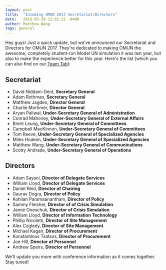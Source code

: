 ```yaml
---
layout: post
title:  "Incoming OMUN 2017 Secretariat/Directors"
date:   2016-05-30 12:01:21 -0400
author: Matthew Wang
tags: general
---
```


Hey guys! Just a quick update, but we've announced our Secretariat and Directors for OMUN 2017. They're dedicated to making OMUN the awesome, completely student-run Model UN simulation it was last year, but also to make the experience better for this year. Here's the list (which you can also find on our [Team Tab]({{site.baseurl}}/team/)):

## Secretariat
* David Niddam-Dent, **Secretary General**
* Adam Rothman, **Secretary General**
* Matthew Jagdeo, **Director General**
* Charlie Mortimer, **Director General**
* Aryan Paliwal, **Under-Secretary General of Administration**
* Conrad Mahoney, **Under-Secretary General of External Affairs**
* Brent Leung, **Under-Secretary General of Committees**
* Campbell MacKinnon, **Under-Secretary General of Committees**
* Tom Reeve, **Under-Secretary General of Specialized Agencies**
* Miles Hoaken, **Under-Secretary General of Specialized Agencies**
* Matthew Wang, **Under-Secretary General of Communications**
* Scotty Andrade, **Under-Secretary General of Operations**

## Directors

* Adam Sayani, **Director of Delegate Services**
* William Lloyd, **Director of Delegate Services**
* Daniel Reid, **Director of Chairing**
* Gaurav Dogra,  **Director of Policy**
* Kohilan Paramaanantham,  **Director of Policy**
* Sammy Fleisher,  **Director of of Crisis Simulation**
* Jamie Oneschuk,  **Director of Crisis Simulation**
* William Lloyd,  **Director of Information Technology**
* Phillip Nicoletti,  **Director of Site Management**
* Alex Czgledy,  **Director of Site Management**
* Michael Kagan,  **Director of Procurement**
* Konstantinos Tsatsos,  **Director of Procurement**
* Joe Hill,  **Director of Personnel**
* Andrew Speirs,  **Director of Personnel**

We'll update you more with conference information as it comes together. Stay tuned!
